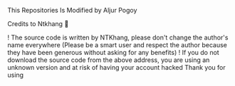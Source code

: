 This Repositories Is Modified by Aljur Pogoy 

Credits to Ntkhang 👑

! The source code is written by NTKhang, please don't change the author's name everywhere (Please be a smart user and respect the author because they have been generous without asking for any benefits)
! If you do not download the source code from the above address, you are using an unknown version and at risk of having your account hacked
Thank you for using


